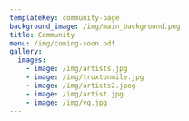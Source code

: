 ```yaml
---
templateKey: community-page
background_image: /img/main_background.png
title: Community
menu: /img/coming-soon.pdf
gallery:
  images:
    - image: /img/artists.jpg
    - image: /img/truxtonmile.jpg
    - image: /img/artists2.jpeg
    - image: /img/artist.jpg
    - image: /img/vq.jpg
---
```


